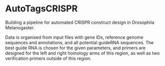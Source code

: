 # AutoTagsCRISPR
Building a pipeline for automated CRISPR construct design in Drosophila Melanogaster.

Data is organised from input files with gene IDs, reference genome sequences and annotations, and all potential guideRNA sequences. 
The best guide RNA is chosen for the given parameters, and primers are designed for the left and right homology arms of this region,
as well as two verification primers outside of this region.
